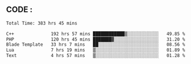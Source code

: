 ## CODE :
<!--START_SECTION:waka-->

```txt
Total Time: 383 hrs 45 mins

C++              192 hrs 57 mins ████████████▒░░░░░░░░░░░░   49.85 %
PHP              120 hrs 45 mins ███████▓░░░░░░░░░░░░░░░░░   31.20 %
Blade Template   33 hrs 7 mins   ██░░░░░░░░░░░░░░░░░░░░░░░   08.56 %
Lua              7 hrs 19 mins   ▒░░░░░░░░░░░░░░░░░░░░░░░░   01.89 %
Text             4 hrs 57 mins   ▒░░░░░░░░░░░░░░░░░░░░░░░░   01.28 %
```

<!--END_SECTION:waka-->
